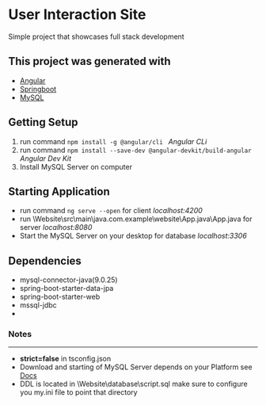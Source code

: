 # User Interaction Site

Simple project that showcases full stack development 

## This project was generated with
- [Angular](https://angular.io/)
- [Springboot](https://start.spring.io/)
- [MySQL](https://dev.mysql.com/downloads/)

## Getting Setup 
1. run command  `npm install -g @angular/cli ` *Angular CLi*
2. run command `npm install --save-dev @angular-devkit/build-angular` *Angular Dev Kit*
3. Install MySQL Server on computer

## Starting Application
- run command `ng serve --open` for client *localhost:4200*
- run \Website\src\main\java.com.example\website\App.java\App.java  for server *localhost:8080*
- Start the MySQL Server on your desktop for database *localhost:3306*

## Dependencies 
 - mysql-connector-java(9.0.25)
 - spring-boot-starter-data-jpa
 - spring-boot-starter-web
 - mssql-jdbc
 - 
 ### Notes
 ---
 - **strict=false** in tsconfig.json 
 - Download and starting of MySQL Server depends on your Platform see [Docs](shttps://dev.mysql.com/doc/mysql-startstop-excerpt/8.0/en/windows-server-first-start.html)
 - DDL is located in \Website\database\script.sql make sure to configure you my.ini file to point that directory
 
